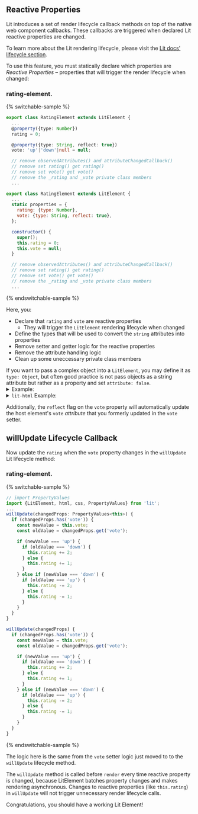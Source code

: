 <style>
  summary:hover {
    cursor: pointer;
  }
</style>

## Reactive Properties

Lit introduces a set of render lifecycle callback methods on top of the native web component callbacks. These callbacks are triggered when declared Lit reactive properties are changed.

<aside class="info">
To learn more about the Lit rendering lifecycle, please visit the <a href="https://lit.dev/docs/components/lifecycle/">Lit docs' lifecycle section</a>.
</aside>

To use this feature, you must statically declare which properties are *Reactive Properties* – properties that will trigger the render lifecycle when changed:

### rating-element.<litdev-code-language-display></litdev-code-language-display>

{% switchable-sample %}

```ts
export class RatingElement extends LitElement {
  ...
  @property({type: Number})
  rating = 0;

  @property({type: String, reflect: true})
  vote: 'up'|'down'|null = null;

  // remove observedAttributes() and attributeChangedCallback()
  // remove set rating() get rating()
  // remove set vote() get vote()
  // remove the _rating and _vote private class members
  ...
```

```js
export class RatingElement extends LitElement {
  ...
  static properties = {
    rating: {type: Number},
    vote: {type: String, reflect: true},
  };

  constructor() {
    super();
    this.rating = 0;
    this.vote = null;
  }

  // remove observedAttributes() and attributeChangedCallback()
  // remove set rating() get rating()
  // remove set vote() get vote()
  // remove the _rating and _vote private class members
  ...
```

{% endswitchable-sample %}

Here, you:

* Declare that `rating` and `vote` are reactive properties
  * They will trigger the `LitElement` rendering lifecycle when changed
* Define the types that will be used to convert the `string` attributes into properties
* Remove setter and getter logic for the reactive properties
* Remove the attribute handling logic
* Clean up some uneccessary private class members

<aside class="info">
  If you want to pass a complex object into a <code>LitElement</code>, you may define it as <code>type: Object</code>, but often good practice is not pass objects as a string attribute but rather as a property and set <code>attribute: false</code>.

  <details>
    <summary>Example:</summary>

```js
document.querySelector(‘user-profile').user = this.user;
```
  </details>
  <details>
    <summary><code>lit-html</code> Example:</summary>

```html
<user-profile .user=${this.user}></user-profile>
```

  Even better practice is to spread out the object onto the web component declaratively. E.g.

```html
<user-profile .name=${this.user.name} .age=${this.user.age}>
  ${this.user.family.map(member => html`
        <family-member
             .name=${member.name}
             .relation=${member.relation}>
        </family-member>`)}
</user-profile>
```
</details>
</aside>

Additionally, the `reflect` flag on the `vote` property will automatically update the host element's `vote` *attribute* that you formerly updated in the `vote` setter.

## willUpdate Lifecycle Callback

Now update the `rating` when the `vote` property changes in the `willUpdate` Lit lifecycle method:

### rating-element.<litdev-code-language-display></litdev-code-language-display>

{% switchable-sample %}

```ts
// import PropertyValues
import {LitElement, html, css, PropertyValues} from 'lit';
...
willUpdate(changedProps: PropertyValues<this>) {
  if (changedProps.has('vote')) {
    const newValue = this.vote;
    const oldValue = changedProps.get('vote');

    if (newValue === 'up') {
      if (oldValue === 'down') {
        this.rating += 2;
      } else {
        this.rating += 1;
      }
    } else if (newValue === 'down') {
      if (oldValue === 'up') {
        this.rating -= 2;
      } else {
        this.rating -= 1;
      }
    }
  }
}
```

```js
willUpdate(changedProps) {
  if (changedProps.has('vote')) {
    const newValue = this.vote;
    const oldValue = changedProps.get('vote');

    if (newValue === 'up') {
      if (oldValue === 'down') {
        this.rating += 2;
      } else {
        this.rating += 1;
      }
    } else if (newValue === 'down') {
      if (oldValue === 'up') {
        this.rating -= 2;
      } else {
        this.rating -= 1;
      }
    }
  }
}
```

{% endswitchable-sample %}

The logic here is the same from the `vote` setter logic just moved to to the `willUpdate` lifecycle method.

The `willUpdate` method is called before `render` every time reactive property is changed, because LitElement batches property changes and makes rendering asynchronous. Changes to reactive properties (like `this.rating`) in `willUpdate` will not trigger unnecessary render lifecycle calls.

Congratulations, you should have a working Lit Element!
